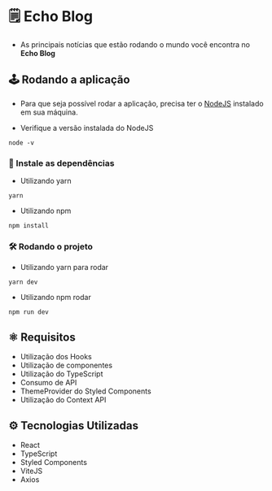 # 🗒️ Echo Blog

- As principais notícias que estão rodando o mundo você encontra no **Echo Blog**

## 🕹️ Rodando a aplicação

- Para que seja possível rodar a aplicação, precisa ter o [NodeJS](https://nodejs.org/en/) instalado em
  sua máquina.

- Verifique a versão instalada do NodeJS

`node -v`

### 🔮 Instale as dependências

- Utilizando yarn

`yarn`

- Utilizando npm

`npm install`

### 🛠️ Rodando o projeto

- Utilizando yarn para rodar

`yarn dev`

- Utilizando npm rodar

`npm run dev`

## ⚛️ Requisitos

- Utilização dos Hooks
- Utilização de componentes
- Utilização do TypeScript
- Consumo de API
- ThemeProvider do Styled Components
- Utilização do Context API

## ⚙️ Tecnologias Utilizadas

- React
- TypeScript
- Styled Components
- ViteJS
- Axios
